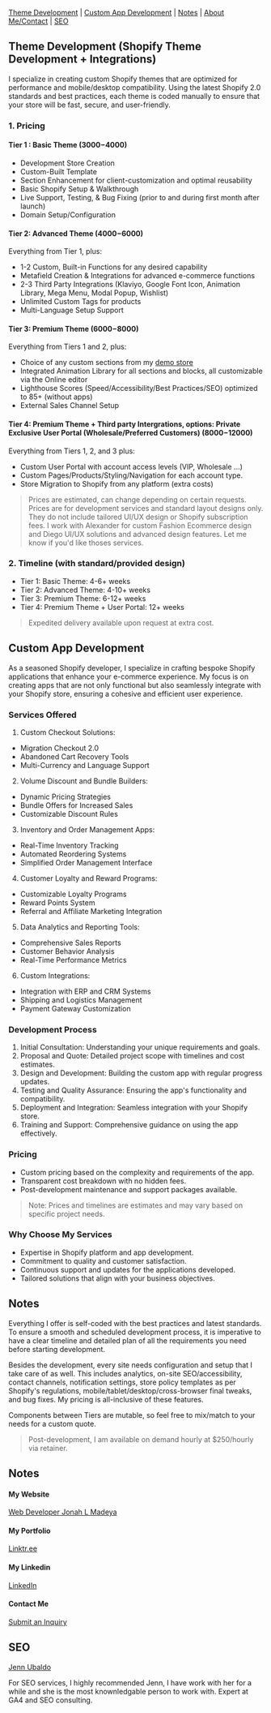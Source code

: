 
[Theme Development](#theme-development) |
[Custom App Development](#custom-app-development) |
[Notes](#notes) |
[About Me/Contact](#links) |
[SEO](#seo)

## Theme Development (Shopify Theme Development + Integrations)

I specialize in creating custom Shopify themes that are optimized for performance and mobile/desktop compatibility. Using the latest Shopify 2.0 standards and best practices, each theme is coded manually to ensure that your store will be fast, secure, and user-friendly.

### 1. Pricing

#### Tier 1 : Basic Theme ($3000-$4000)
- Development Store Creation
- Custom-Built Template
- Section Enhancement for client-customization and optimal reusability
- Basic Shopify Setup & Walkthrough
- Live Support, Testing, & Bug Fixing (prior to and during first month after launch)
- Domain Setup/Configuration

#### Tier 2: Advanced Theme ($4000-$6000)
Everything from Tier 1, plus:
- 1-2 Custom, Built-in Functions for any desired capability
- Metafield Creation & Integrations for advanced e-commerce functions
- 2-3 Third Party Integrations (Klaviyo, Google Font Icon, Animation Library, Mega Menu, Modal Popup, Wishlist)
- Unlimited Custom Tags for products
- Multi-Language Setup Support

#### Tier 3: Premium Theme ($6000-$8000)
Everything from Tiers 1 and 2, plus:
- Choice of any custom sections from my <a href='https://thecoolagency.store/' target='_blank'>demo store</a>
- Integrated Animation Library for all sections and blocks, all customizable via the Online editor
- Lighthouse Scores (Speed/Accessibility/Best Practices/SEO) optimized to 85+ (without apps)
- External Sales Channel Setup

#### Tier 4: Premium Theme + Third party Intergrations, options: Private Exclusive User Portal (Wholesale/Preferred Customers) ($8000-$12000)
Everything from Tiers 1, 2, and 3 plus:
- Custom User Portal with account access levels (VIP, Wholesale ...)
- Custom Pages/Products/Styling/Navigation for each account type.
- Store Migration to Shopify from any platform (extra costs)

> Prices are estimated, can change depending on certain requests.
> Prices are for development services and standard layout designs only. They do not include tailored UI/UX design or Shopify subscription fees. I work with Alexander for custom Fashion Ecommerce design and Diego UI/UX solutions and advanced design features. Let me know if you'd like thoses services.

### 2. Timeline (with standard/provided design)

- Tier 1: Basic Theme: 4-6+ weeks
- Tier 2: Advanced Theme: 4-10+ weeks
- Tier 3: Premium Theme: 6-12+ weeks
- Tier 4: Premium Theme + User Portal: 12+ weeks

> Expedited delivery available upon request at extra cost.

## Custom App Development

As a seasoned Shopify developer, I specialize in crafting bespoke Shopify applications that enhance your e-commerce experience. My focus is on creating apps that are not only functional but also seamlessly integrate with your Shopify store, ensuring a cohesive and efficient user experience.

### Services Offered

1. Custom Checkout Solutions:
- Migration Checkout 2.0
- Abandoned Cart Recovery Tools
- Multi-Currency and Language Support
  
2. Volume Discount and Bundle Builders:
- Dynamic Pricing Strategies
- Bundle Offers for Increased Sales
- Customizable Discount Rules

3. Inventory and Order Management Apps:
- Real-Time Inventory Tracking
- Automated Reordering Systems
- Simplified Order Management Interface

4. Customer Loyalty and Reward Programs:
- Customizable Loyalty Programs
- Reward Points System
- Referral and Affiliate Marketing Integration

5. Data Analytics and Reporting Tools:
- Comprehensive Sales Reports
- Customer Behavior Analysis
- Real-Time Performance Metrics

6. Custom Integrations:
- Integration with ERP and CRM Systems
- Shipping and Logistics Management
- Payment Gateway Customization

### Development Process
1. Initial Consultation: Understanding your unique requirements and goals.
2. Proposal and Quote: Detailed project scope with timelines and cost estimates.
3. Design and Development: Building the custom app with regular progress updates.
4. Testing and Quality Assurance: Ensuring the app's functionality and compatibility.
5. Deployment and Integration: Seamless integration with your Shopify store.
6. Training and Support: Comprehensive guidance on using the app effectively.

### Pricing
- Custom pricing based on the complexity and requirements of the app.
- Transparent cost breakdown with no hidden fees.
- Post-development maintenance and support packages available.

> Note: Prices and timelines are estimates and may vary based on specific project needs.

### Why Choose My Services
- Expertise in Shopify platform and app development.
- Commitment to quality and customer satisfaction.
- Continuous support and updates for the applications developed.
- Tailored solutions that align with your business objectives.

## Notes

Everything I offer is self-coded with the best practices and latest standards. To ensure a smooth and scheduled development process, it is imperative to have a clear timeline and detailed plan of all the requirements you need before starting development.

Besides the development, every site needs configuration and setup that I take care of as well. This includes analytics, on-site SEO/accessibility, contact channels, notification settings, store policy templates as per Shopify's regulations, mobile/tablet/desktop/cross-browser final tweaks, and bug fixes. My pricing is all-inclusive of these features.

Components between Tiers are mutable, so feel free to mix/match to your needs for a custom quote.

> Post-development, I am available on demand hourly at $250/hourly via retainer.

## Notes

#### My Website
<a href='https://www.jonahlmadeya.com' target='_blank'>Web Developer Jonah L Madeya</a>

#### My Portfolio
<a href='https://linktr.ee/jonahlmadeya' target='_blank'>Linktr.ee</a>

#### My Linkedin
<a href='https://www.linkedin.com/in/jonahmadeya/' target='_blank'>LinkedIn</a>

#### Contact Me
<a href='https://forms.gle/7YqFGDwwyc87izMC8' target='_blank'>Submit an Inquiry</a>

## SEO

[Jenn Ubaldo](https://jennubaldo.com/)

For SEO services, I highly recommended Jenn, I have work with her for a while and she is the most knownledgable person to work with. Expert at GA4 and SEO consulting.

